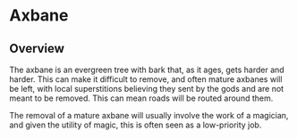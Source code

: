 # Axbane

## Overview
The axbane is an evergreen tree with bark that, as it ages, gets harder and harder. This can make it difficult to remove, and often mature axbanes will be left, with local superstitions believing they sent by the gods and are not meant to be removed. This can mean roads will be routed around them. 

The removal of a mature axbane will usually involve the work of a magician, and given the utility of magic, this is often seen as a low-priority job.

